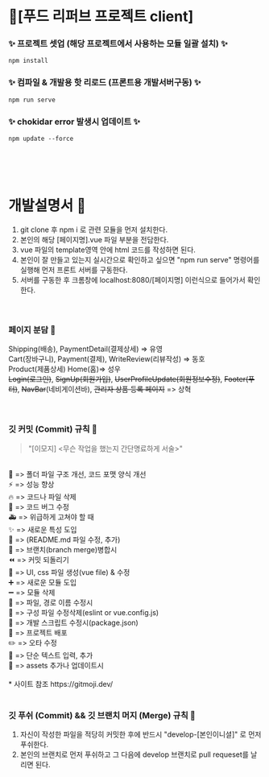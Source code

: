 # 🎉[푸드 리퍼브 프로젝트 client]

### ✨ 프로젝트 셋업 (해당 프로젝트에서 사용하는 모듈 일괄 설치) ✨
```
npm install
```

### ✨ 컴파일 & 개발용 핫 리로드 (프론트용 개발서버구동) ✨
```
npm run serve
```

### ✨ chokidar error 발생시 업데이트 ✨
```
npm update --force
```
</br></br></br>
# 개발설명서 🎨

1. git clone 후 npm i 로 관련 모듈을 먼저 설치한다.</br>
2. 본인의 해당 [페이지명].vue 파일 부분을 전담한다.</br>
3. vue 파일의 template영역 안에 html 코드를 작성하면 된다.</br>
4. 본인이 잘 만들고 있는지 실시간으로 확인하고 싶으면 "npm run serve" 명령어를 실행해 먼저 프론트 서버를 구동한다.</br>
5. 서버를 구동한 후 크롬창에 localhost:8080/[페이지명] 이런식으로 들어가서 확인한다.</br>
</br></br>

### 페이지 분담 🎈

Shipping(배송), PaymentDetail(결제상세) => 유영 </br>
Cart(장바구니), Payment(결제), WriteReview(리뷰작성) => 동호 </br>
Product(제품상세) Home(홈)=> 성우 </br>
~~Login(로그인)~~, ~~SignUp(회원가입)~~, ~~UserProfileUpdate(회원정보수정)~~, ~~Footer(푸터)~~, ~~NavBar~~(네비게이션바), ~~관리자 상품 등록 페이지~~   => 상혁 </br>
</br></br>

### 깃 커밋 (Commit) 규칙 🧨

> "[이모지] <무슨 작업을 했는지 간단명료하게 서술>"
</br>
🎨 => 폴더 파일 구조 개선, 코드 포맷 양식 개선 </br>
⚡️ => 성능 향상 </br>
🔥 => 코드나 파일 삭제</br>
🐛 => 코드 버그 수정</br>
🚑️ => 위급하게 고쳐야 할 때</br>
✨ => 새로운 특성 도입</br>
📝 => (README.md 파일 수정, 추가)</br>
🔀 => 브랜치(branch merge)병합시</br>
⏪️ => 커밋 되돌리기</br>
💄 => UI, css 파일 생성(vue file) & 수정</br>
➕ => 새로운 모듈 도입</br>
➖ => 모듈 삭제</br>
🚚 => 파일, 경로 이름 수정시</br>
🔧 => 구성 파일 수정삭제(eslint or vue.config.js)</br>
🔨 => 개발 스크립트 수정시(package.json)</br>
🚀 => 프로젝트 배포</br>
✏️ => 오타 수정</br>
💬 => 단순 텍스트 입력, 추가</br>
🍱 => assets 추가나 업데이트시</br>

</br>
* 사이트 참조
https://gitmoji.dev/
</br></br>

### 깃 푸쉬 (Commit) && 깃 브랜치 머지 (Merge) 규칙 🚀
1. 자신이 작성한 파일을 적당히 커밋한 후에 반드시 "develop-[본인이니셜]" 로 먼저 푸쉬한다.
2. 본인의 브랜치로 먼저 푸쉬하고 그 다음에 develop 브랜치로 pull requeset를 날리면 된다.
